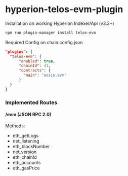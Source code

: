 # hyperion-telos-evm-plugin

Installation on working Hyperion Indexer/Api (v3.3+)

```bash
npm run plugin-manager install telos-evm
```

Required Config on chain.config.json
```json
"plugins": {
  "telos-evm": {
      "enabled": true,
      "chainId": 41,
      "contracts": {
        "main": "eosio.evm"
      }
  }
}
```

### Implemented Routes

#### /evm (JSON RPC 2.0)

Methods:
  - eth_getLogs
  - net_listening
  - eth_blockNumber
  - net_version
  - eth_chainId
  - eth_accounts
  - eth_gasPrice
